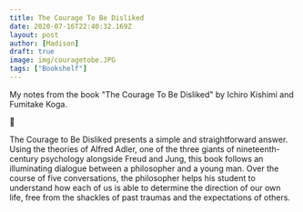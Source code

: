 ```yaml
---
title: The Courage To Be Disliked
date: 2020-07-16T22:40:32.169Z
layout: post
author: [Madison]
draft: true
image: img/couragetobe.JPG
tags: ["Bookshelf"]
---
```


My notes from the book "The Courage To Be Disliked" by  Ichiro Kishimi and Fumitake Koga.

:book:

The Courage to Be Disliked presents a simple and straightforward answer. Using the theories of Alfred Adler, one of the three giants of nineteenth-century psychology alongside Freud and Jung, this book follows an illuminating dialogue between a philosopher and a young man. Over the course of five conversations, the philosopher helps his student to understand how each of us is able to determine the direction of our own life, free from the shackles of past traumas and the expectations of others.
